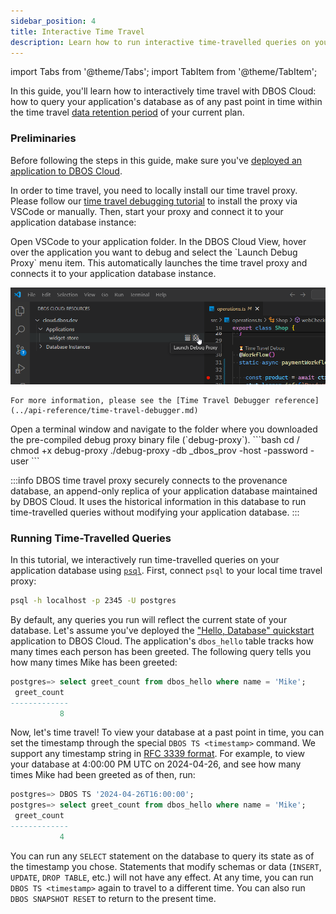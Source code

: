 ```yaml
---
sidebar_position: 4
title: Interactive Time Travel
description: Learn how to run interactive time-travelled queries on your database
---
```


import Tabs from '@theme/Tabs';
import TabItem from '@theme/TabItem';

In this guide, you'll learn how to interactively time travel with DBOS Cloud: how to query your application's database as of any past point in time within the time travel [data retention period](https://www.dbos.dev/pricing) of your current plan.

### Preliminaries

Before following the steps in this guide, make sure you've [deployed an application to DBOS Cloud](application-management).

In order to time travel, you need to locally install our time travel proxy.
Please follow our [time travel debugging tutorial](./timetravel-debugging) to install the proxy via VSCode or manually.
Then, start your proxy and connect it to your application database instance:

<Tabs groupId="environment">
  <TabItem value="VSCode" label="VSCode">
	  Open VSCode to your application folder. In the DBOS Cloud View, hover over the application you want to debug and select the `Launch Debug Proxy` menu item.
    This automatically launches the time travel proxy and connects it to your application database instance.
    
![DBOS Time Travel Launch Debug Proxy Screenshot](./assets/ttdbg-launch-proxy.png)

    For more information, please see the [Time Travel Debugger reference](../api-reference/time-travel-debugger.md)
  </TabItem>
  <TabItem value="CLI" label="CLI">
	  Open a terminal window and navigate to the folder where you downloaded the pre-compiled debug proxy binary file (`debug-proxy`).
   ```bash
cd <Your Download Folder>/
chmod +x debug-proxy
./debug-proxy -db <app database name>_dbos_prov -host <app cloud database hostname>  -password <database password> -user <database username>
   ```
  </TabItem>
</Tabs>

:::info
DBOS time travel proxy securely connects to the provenance database, an append-only replica of your application database maintained by DBOS Cloud.
It uses the historical information in this database to run time-travelled queries without modifying your application database.
:::

### Running Time-Travelled Queries

In this tutorial, we interactively run time-travelled queries on your application database using [`psql`](https://www.postgresql.org/docs/current/app-psql.html).
First, connect `psql` to your local time travel proxy:

```bash
psql -h localhost -p 2345 -U postgres
```

By default, any queries you run will reflect the current state of your database.
Let's assume you've deployed the ["Hello, Database" quickstart](../getting-started/quickstart) application to DBOS Cloud.
The application's `dbos_hello` table tracks how many times each person has been greeted.
The following query tells you how many times Mike has been greeted:

```sql
postgres=> select greet_count from dbos_hello where name = 'Mike';
 greet_count
-------------
           8
```

Now, let's time travel!
To view your database at a past point in time, you can set the timestamp through the special `DBOS TS <timestamp>` command.
We support any timestamp string in [RFC 3339 format](https://datatracker.ietf.org/doc/html/rfc3339).
For example, to view your database at 4:00:00 PM UTC on 2024-04-26, and see how many times Mike had been greeted as of then, run:

```sql
postgres=> DBOS TS '2024-04-26T16:00:00';
postgres=> select greet_count from dbos_hello where name = 'Mike';
 greet_count
-------------
           4
```

You can run any `SELECT` statement on the database to query its state as of the timestamp you chose.
Statements that modify schemas or data (`INSERT`, `UPDATE`, `DROP TABLE`, etc.) will not have any effect.
At any time, you can run `DBOS TS <timestamp>` again to travel to a different time.
You can also run `DBOS SNAPSHOT RESET` to return to the present time.
